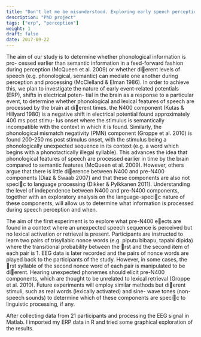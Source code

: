 ```yaml
---
title: "Don't let me be misunderstood. Exploring early speech perception"
description: "PhD project"
tags: ["erp", "perception"]
weight: 1
draft: false
date: 2017-09-22
---
```


The aim of our study is to determine whether phonological information is pro- cessed earlier than semantic information in a feed-forward fashion during perception (McQueen et al. 2009) or whether di􏰁erent levels of speech (e.g. phonological, semantic) can mediate one another during perception and processing (McClelland & Elman 1986). In order to achieve this, we plan to investigate the nature of early event-related potentials (ERP), shifts in electrical poten- tial in the brain as a response to a particular event, to determine whether phonological and lexical features of speech are processed by the brain at di􏰁erent times. the N400 component (Kutas & Hillyard 1980) is a negative shift in electrical potential found approximately 400 ms post stimu- lus onset where the stimulus is semantically incompatible with the context in which it is found. Similarly, the phonological mismatch negativity (PMN) component (Groppe et al. 2010) is found 200-250 ms post stimulus onset, with the stimulus being a phonologically unexpected sequence in its context (e.g. a word which begins with a phonotactically illegal syllable). This advances the idea that phonological features of speech are processed earlier in time by the brain compared to semantic features (McQueen et al. 2009). However, others argue that there is little di􏰁erence between N400 and pre-N400 components (Diaz & Swaab 2007) and that these components are also not speci􏰀c to language processing (Dikker & Pylkkanen 2011). Understanding the level of independence between N400 and pre-N400 components, together with an exploratory analysis on the language-speci􏰀c nature of these components, will allow us to determine what information is processed during speech perception and when.

The aim of the first experiment is to explore what pre-N400 e􏰁ects are found in a context where an unexpected speech sequence is perceived but no lexical activation or retrieval is present. Participants are instructed to learn two pairs of trisyllabic nonce words (e.g. piputu bibapu, tapabi dipida) where the transitional probability between the 􏰀rst and the second item of each pair is 1. EEG data is later recorded and the pairs of nonce words are played back to the participants of the study. However, in some cases, the 􏰀rst syllable of the second nonce word of each pair is manipulated to be di􏰁erent. Hearing unexpected phonemes should elicit pre-N400 components, which are thought to be unrelated to lexical retrieval (Groppe et al. 2010). Future experiments will employ similar methods but di􏰁erent stimuli, such as real words (lexically activated) and sine- wave tones (non-speech sounds) to determine which of these components are speci􏰀c to linguistic processing, if any.

After collecting data from 21 participants and processing the EEG signal in Matlab. I imported my ERP data in R and tried some graphical exploration of the results. 




